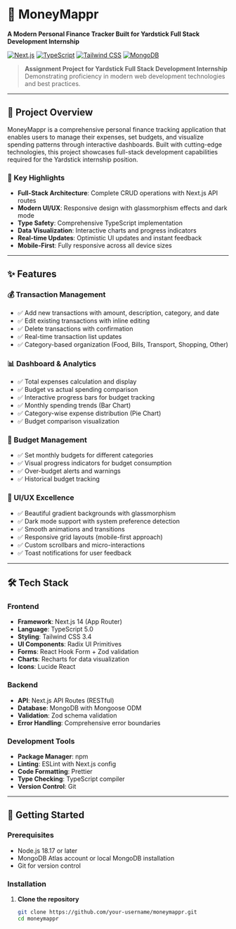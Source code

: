 # 💸 MoneyMappr

**A Modern Personal Finance Tracker Built for Yardstick Full Stack Development Internship**

[![Next.js](https://img.shields.io/badge/Next.js-14-black?style=for-the-badge&logo=next.js)](https://nextjs.org/)
[![TypeScript](https://img.shields.io/badge/TypeScript-5.0-blue?style=for-the-badge&logo=typescript)](https://www.typescriptlang.org/)
[![Tailwind CSS](https://img.shields.io/badge/Tailwind_CSS-3.4-38B2AC?style=for-the-badge&logo=tailwind-css)](https://tailwindcss.com/)
[![MongoDB](https://img.shields.io/badge/MongoDB-6.0-47A248?style=for-the-badge&logo=mongodb)](https://www.mongodb.com/)

> **Assignment Project for Yardstick Full Stack Development Internship**  
> Demonstrating proficiency in modern web development technologies and best practices.

---

## 🎯 Project Overview

MoneyMappr is a comprehensive personal finance tracking application that enables users to manage their expenses, set budgets, and visualize spending patterns through interactive dashboards. Built with cutting-edge technologies, this project showcases full-stack development capabilities required for the Yardstick internship position.

### 🌟 Key Highlights

- **Full-Stack Architecture**: Complete CRUD operations with Next.js API routes
- **Modern UI/UX**: Responsive design with glassmorphism effects and dark mode
- **Type Safety**: Comprehensive TypeScript implementation
- **Data Visualization**: Interactive charts and progress indicators
- **Real-time Updates**: Optimistic UI updates and instant feedback
- **Mobile-First**: Fully responsive across all device sizes

---

## ✨ Features

### 💰 Transaction Management
- ✅ Add new transactions with amount, description, category, and date
- ✅ Edit existing transactions with inline editing
- ✅ Delete transactions with confirmation
- ✅ Real-time transaction list updates
- ✅ Category-based organization (Food, Bills, Transport, Shopping, Other)

### 📊 Dashboard & Analytics
- ✅ Total expenses calculation and display
- ✅ Budget vs actual spending comparison
- ✅ Interactive progress bars for budget tracking
- ✅ Monthly spending trends (Bar Chart)
- ✅ Category-wise expense distribution (Pie Chart)
- ✅ Budget comparison visualization

### 🎯 Budget Management
- ✅ Set monthly budgets for different categories
- ✅ Visual progress indicators for budget consumption
- ✅ Over-budget alerts and warnings
- ✅ Historical budget tracking

### 🎨 UI/UX Excellence
- ✅ Beautiful gradient backgrounds with glassmorphism
- ✅ Dark mode support with system preference detection
- ✅ Smooth animations and transitions
- ✅ Responsive grid layouts (mobile-first approach)
- ✅ Custom scrollbars and micro-interactions
- ✅ Toast notifications for user feedback

---

## 🛠️ Tech Stack

### Frontend
- **Framework**: Next.js 14 (App Router)
- **Language**: TypeScript 5.0
- **Styling**: Tailwind CSS 3.4
- **UI Components**: Radix UI Primitives
- **Forms**: React Hook Form + Zod validation
- **Charts**: Recharts for data visualization
- **Icons**: Lucide React

### Backend
- **API**: Next.js API Routes (RESTful)
- **Database**: MongoDB with Mongoose ODM
- **Validation**: Zod schema validation
- **Error Handling**: Comprehensive error boundaries

### Development Tools
- **Package Manager**: npm
- **Linting**: ESLint with Next.js config
- **Code Formatting**: Prettier
- **Type Checking**: TypeScript compiler
- **Version Control**: Git

---

## 🚀 Getting Started

### Prerequisites
- Node.js 18.17 or later
- MongoDB Atlas account or local MongoDB installation
- Git for version control

### Installation

1. **Clone the repository**
   ```bash
   git clone https://github.com/your-username/moneymappr.git
   cd moneymappr